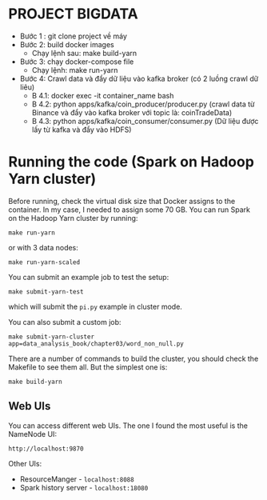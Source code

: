 
# PROJECT BIGDATA
- Bước 1 : git clone project về máy
- Bước 2: build docker images
  - Chạy lệnh sau:  make build-yarn
- Bước 3: chạy docker-compose file
  - Chạy lệnh:  make run-yarn
- Bước 4: Crawl data và đẩy dữ liệu vào kafka broker (có 2 luồng crawl dữ liêu)
  - B 4.1:  docker exec -it container_name bash
  - B 4.2:  python apps/kafka/coin_producer/producer.py   (crawl data từ Binance và đẩy vào kafka broker với topic là:  coinTradeData)
  - B 4.3:  python apps/kafka/coin_consumer/consumer.py   (Dữ liệu được lấy từ kafka và đẩy vào HDFS)

# Running the code (Spark on Hadoop Yarn cluster)
Before running, check the virtual disk size that Docker
assigns to the container. In my case, I needed to assign
some 70 GB.
You can run Spark on the Hadoop Yarn cluster by running:
```shell
make run-yarn
```
or with 3 data nodes:
```shell
make run-yarn-scaled
```
You can submit an example job to test the setup:
```shell
make submit-yarn-test
```
which will submit the `pi.py` example in cluster mode.

You can also submit a custom job:
```shell
make submit-yarn-cluster app=data_analysis_book/chapter03/word_non_null.py
```

There are a number of commands to build the cluster,
you should check the Makefile to see them all. But the
simplest one is:
```shell
make build-yarn
```

## Web UIs
You can access different web UIs. The one I found the most 
useful is the NameNode UI:
```shell
http://localhost:9870
```

Other UIs:
- ResourceManger - `localhost:8088`
- Spark history server - `localhost:18080`

